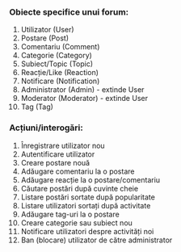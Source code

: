 ### Obiecte specifice unui forum:
1. Utilizator (User)
2. Postare (Post)
3. Comentariu (Comment)
4. Categorie (Category)
5. Subiect/Topic (Topic)
6. Reacție/Like (Reaction)
7. Notificare (Notification)
8. Administrator (Admin) - extinde User
9. Moderator (Moderator) - extinde User
10. Tag (Tag)

### Acțiuni/interogări:
1. Înregistrare utilizator nou
2. Autentificare utilizator
3. Creare postare nouă
4. Adăugare comentariu la o postare
5. Adăugare reacție la o postare/comentariu
6. Căutare postări după cuvinte cheie
7. Listare postări sortate după popularitate
8. Listare utilizatori sortați după activitate
9. Adăugare tag-uri la o postare
10. Creare categorie sau subiect nou
11. Notificare utilizatori despre activități noi
12. Ban (blocare) utilizator de către administrator
